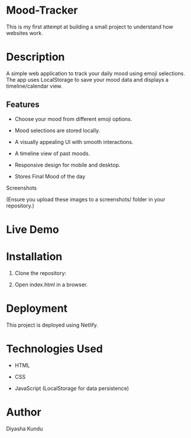 # Mood-Tracker
This is my first attempt at building a small project to understand how websites work. 

# Description

A simple web application to track your daily mood using emoji selections. The app uses LocalStorage to save your mood data and displays a timeline/calendar view.

## Features

- Choose your mood from different emoji options.

- Mood selections are stored locally.

- A visually appealing UI with smooth interactions.

- A timeline view of past moods.

- Responsive design for mobile and desktop.

- Stores Final Mood of the day

Screenshots





(Ensure you upload these images to a screenshots/ folder in your repository.)

# Live Demo



# Installation

1. Clone the repository:

2. Open index.html in a browser.

# Deployment

This project is deployed using Netlify.

# Technologies Used

- HTML

- CSS

- JavaScript (LocalStorage for data persistence)

# Author

Diyasha Kundu


